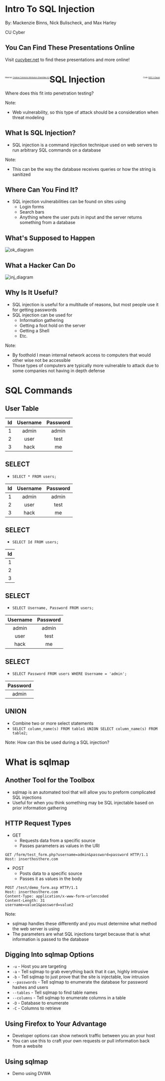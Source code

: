 # Intro To SQL Injection

By: Mackenzie Binns, Nick Bulischeck, and Max Harley

CU Cyber


## You Can Find These Presentations Online

Visit [cucyber.net](https://cucyber.net/) to find these presentations and more online!

<span style="padding-top: 6em; font-size: 0.4em; float: left;">Material: <a href="https://tldrlegal.com/license/creative-commons-attribution-sharealike-4.0-international-(cc-by-sa-4.0)">Creative Commons Attribution-ShareAlike 4.0</a></span><span style="padding-top: 6em; font-size: 0.4em; float: right;">Code: <a href="https://tldrlegal.com/license/bsd-2-clause-license-(freebsd)">BSD 2-Clause</a></span>



# SQL Injection

Where does this fit into penetration testing?

Note:
* Web vulnerability, so this type of attack should be a consideration when threat modeling


## What Is SQL Injection?

* SQL injection is a command injection technique used on web servers to run arbitrary SQL commands on a database

Note:
* This can be the way the database receives queries or how the string is sanitized


## Where Can You Find It?

* SQL injection vulnerabilities can be found on sites using
    - Login forms
    - Search bars
    - Anything where the user puts in input and the server returns something from a database


## What's Supposed to Happen

![ok_diagram](ok_diagram.jpg)


## What a Hacker Can Do

![inj_diagram](inj_diagram.jpg)


## Why Is It Useful?

* SQL injection is useful for a multitude of reasons, but most people use it for getting passwords
* SQL injection can be used for
    - Information gathering
    - Getting a foot hold on the server
    - Getting a Shell
    - Etc.

Note:
* By foothold I mean internal network access to computers that would other wise not be accessible
* Those types of computers are typically more vulnerable to attack due to some companies not having in depth defense



# SQL Commands


## User Table

|Id|Username|Password|
|:-:|:-:|:-:|
|1|admin|admin|
|2|user|test|
|3|hack|me|


## SELECT

* `SELECT * FROM users;`

|Id|Username|Password|
|:-:|:-:|:-:|
|1|admin|admin|
|2|user|test|
|3|hack|me|


## SELECT

* `SELECT Id FROM users;`

|Id|
|:-:|
|1|
|2|
|3|


## SELECT

* `SELECT Username, Password FROM users;`

|Username|Password|
|:-:|:-:|
|admin|admin|
|user|test|
|hack|me|


## SELECT

* `SELECT Password FROM users WHERE Username = 'admin';`

|Password|
|:-:|
|admin|


## UNION

* Combine two or more select statements
* `SELECT column_name(s) FROM table1 UNION SELECT column_name(s) FROM table2;`

Note:
How can this be used during a SQL injection?



# What is sqlmap


## Another Tool for the Toolbox

* sqlmap is an automated tool that will allow you to preform complicated SQL injections
* Useful for when you think something may be SQL injectable based on prior information gathering


## HTTP Request Types

* GET
    - Requests data from a specific source
    - Passes parameters as values in the URI

```http
GET /form/test_form.php?username=admin&password=password HTTP/1.1
Host: inserthosthere.com
```

* POST
    - Posts data to a specific source
    - Passes it as values in the body

```http
POST /test/demo_form.asp HTTP/1.1
Host: inserthosthere.com
Content-Type: application/x-www-form-urlencoded
Content-Length: 31
username=value1&password=value2
```

Note:
* sqlmap handles these differently and you must determine what method the web server is using
* The parameters are what SQL injections target because that is what information is passed to the database


## Digging Into sqlmap Options

* `-u` - Host you are targeting
* `-a` - Tell sqlmap to grab everything back that it can, highly intrusive
* `-b` - Tell sqlmap to just prove that the site is injectable, low intrusion
* `--passwords` - Tell sqlmap to enumerate the database for password hashes and users
* `--tables` - Tell sqlmap to find table names
* `--columns` - Tell sqlmap to enumerate columns in a table
* `-D` - Database to enumerate
* `-C` - Columns to retrieve


## Using Firefox to Your Advantage

* Developer options can show network traffic between you an your host
* You can use this to craft your own requests or pull information back from a website


## Using sqlmap

* Demo using DVWA

